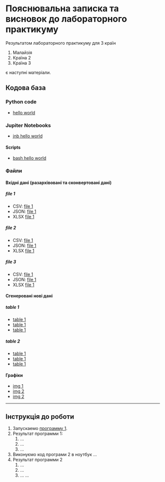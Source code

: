 # Пояснювальна записка та висновок до лабораторного практикуму

Результатом лабораторного практикуму для 3 країн

1. Малайзія
2. Країна 2
3. Країна 3

є наступні матеріали.

## Кодова база

### Python code

- [hello world](src/hello_world.py)

### Jupiter Notebooks

- [jnb hello world](src/hello_world.jnb)

#### Scripts

- [bash hello world](src/hello_world.sh)

### Файли

#### Вхідні дані (разархівовані та сконвертовані дані)

##### file 1

- CSV: [file 1](data/file1link1.csv)
- JSON: [file 1](data/file1link1.json)
- XLSX [file 1](data/file1link1.xlsx)

##### file 2

- CSV: [file 1](data/file1link1.csv)
- JSON: [file 1](data/file1link1.json)
- XLSX [file 1](data/file1link1.xlsx)

##### file 3

- CSV: [file 1](data/file1link1.csv)
- JSON: [file 1](data/file1link1.json)
- XLSX [file 1](data/file1link1.xlsx)

#### Сгенеровані нові дані

##### table 1

- [table 1](data/file1link1.csv)
- [table 1](data/file1link1.xlsx)
- [table 1](data/file1link1.json)

##### table 2

- [table 1](data/file1link1.csv)
- [table 1](data/file1link1.xlsx)
- [table 1](data/file1link1.json)

#### Графіки

- [img 1](src/file1link1.jnb)
- [img 2](img/file1link2.png)
- [img 2](img/file1link2.jpg)

---

## Інструкція до роботи

1. Запускаемо [программу 1](src/hello_world.py).
2. Результат программи 1:
    1. ...
    2. ...
    3. ...
3. Виконуємо код програми 2 в ноутбук ...
4. Результат программи 2
    1. ...
    2. ...
    3. ...
       ...
